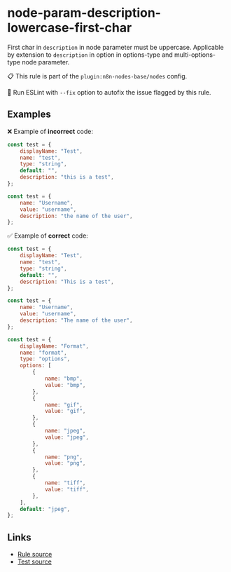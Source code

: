[//]: # "File generated from a template. Do not edit this file directly."

# node-param-description-lowercase-first-char

First char in `description` in node parameter must be uppercase. Applicable by extension to `description` in option in options-type and multi-options-type node parameter.

📋 This rule is part of the `plugin:n8n-nodes-base/nodes` config.

🔧 Run ESLint with `--fix` option to autofix the issue flagged by this rule.

## Examples

❌ Example of **incorrect** code:

```js
const test = {
	displayName: "Test",
	name: "test",
	type: "string",
	default: "",
	description: "this is a test",
};

const test = {
	name: "Username",
	value: "username",
	description: "the name of the user",
};
```

✅ Example of **correct** code:

```js
const test = {
	displayName: "Test",
	name: "test",
	type: "string",
	default: "",
	description: "This is a test",
};

const test = {
	name: "Username",
	value: "username",
	description: "The name of the user",
};

const test = {
	displayName: "Format",
	name: "format",
	type: "options",
	options: [
		{
			name: "bmp",
			value: "bmp",
		},
		{
			name: "gif",
			value: "gif",
		},
		{
			name: "jpeg",
			value: "jpeg",
		},
		{
			name: "png",
			value: "png",
		},
		{
			name: "tiff",
			value: "tiff",
		},
	],
	default: "jpeg",
};
```

## Links

- [Rule source](../../lib/rules/node-param-description-lowercase-first-char.ts)
- [Test source](../../tests/node-param-description-lowercase-first-char.test.ts)
